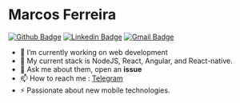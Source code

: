 # Marcos Ferreira

[![Github Badge](https://img.shields.io/badge/-Github-000?style=flat-square&logo=Github&logoColor=white&link=https://github.com/lucasgdb)](https://github.com/marcos1305)
[![Linkedin Badge](https://img.shields.io/badge/-LinkedIn-blue?style=flat-square&logo=Linkedin&logoColor=white&link=https://www.linkedin.com/in/marcos1305/)](https://www.linkedin.com/in/marcos1305/)
[![Gmail Badge](https://img.shields.io/badge/-Gmail-c14438?style=flat-square&logo=Gmail&logoColor=white&link=mailto:rebeccamanzi@gmail.com)](mailto:marcos1305pt@gmail.com)

- 🔭 I’m currently working on web development
- 🌱 My current stack is NodeJS, React, Angular, and React-native.
- 💬 Ask me about them, open an **issue**
- 📫 How to reach me : [Telegram](https://t.me/MarcosVinicius05)
- ⚡ Passionate about new mobile technologies.
